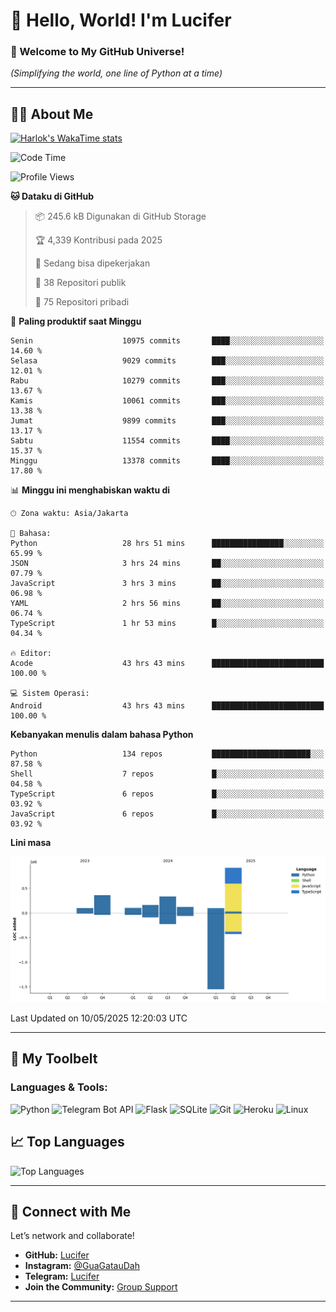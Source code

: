# 👋 Hello, World! I'm Lucifer 

### 🚀 Welcome to My GitHub Universe!  
*(Simplifying the world, one line of Python at a time)*  

---

## 🧑‍💻 About Me


[![Harlok's WakaTime stats](https://github-readme-stats.vercel.app/api/wakatime?username=LuciferReborns)](https://github.com/jonesroot/github-readme-stats)


<!--START_SECTION:waka-->
![Code Time](http://img.shields.io/badge/Code%20Time-162%20hrs%2034%20mins-blue)

![Profile Views](http://img.shields.io/badge/Profil%20dilihat-8-blue)

**🐱 Dataku di GitHub** 

> 📦 245.6 kB Digunakan di GitHub Storage 
 > 
> 🏆 4,339 Kontribusi pada 2025
 > 
> 💼 Sedang bisa dipekerjakan
 > 
> 📜 38 Repositori publik 
 > 
> 🔑 75 Repositori pribadi 
 > 
📅 **Paling produktif saat Minggu** 

```text
Senin                    10975 commits       ████░░░░░░░░░░░░░░░░░░░░░   14.60 % 
Selasa                   9029 commits        ███░░░░░░░░░░░░░░░░░░░░░░   12.01 % 
Rabu                     10279 commits       ███░░░░░░░░░░░░░░░░░░░░░░   13.67 % 
Kamis                    10061 commits       ███░░░░░░░░░░░░░░░░░░░░░░   13.38 % 
Jumat                    9899 commits        ███░░░░░░░░░░░░░░░░░░░░░░   13.17 % 
Sabtu                    11554 commits       ████░░░░░░░░░░░░░░░░░░░░░   15.37 % 
Minggu                   13378 commits       ████░░░░░░░░░░░░░░░░░░░░░   17.80 % 
```


📊 **Minggu ini menghabiskan waktu di** 

```text
🕑︎ Zona waktu: Asia/Jakarta

💬 Bahasa: 
Python                   28 hrs 51 mins      ████████████████░░░░░░░░░   65.99 % 
JSON                     3 hrs 24 mins       ██░░░░░░░░░░░░░░░░░░░░░░░   07.79 % 
JavaScript               3 hrs 3 mins        ██░░░░░░░░░░░░░░░░░░░░░░░   06.98 % 
YAML                     2 hrs 56 mins       ██░░░░░░░░░░░░░░░░░░░░░░░   06.74 % 
TypeScript               1 hr 53 mins        █░░░░░░░░░░░░░░░░░░░░░░░░   04.34 % 

🔥 Editor: 
Acode                    43 hrs 43 mins      █████████████████████████   100.00 % 

💻 Sistem Operasi: 
Android                  43 hrs 43 mins      █████████████████████████   100.00 % 
```

**Kebanyakan menulis dalam bahasa Python** 

```text
Python                   134 repos           ██████████████████████░░░   87.58 % 
Shell                    7 repos             █░░░░░░░░░░░░░░░░░░░░░░░░   04.58 % 
TypeScript               6 repos             █░░░░░░░░░░░░░░░░░░░░░░░░   03.92 % 
JavaScript               6 repos             █░░░░░░░░░░░░░░░░░░░░░░░░   03.92 % 
```



**Lini masa**

![Lines of Code chart](https://raw.githubusercontent.com/jonesroot/jonesroot/main/assets/bar_graph.png)


 Last Updated on 10/05/2025 12:20:03 UTC
<!--END_SECTION:waka-->

---


## 🧰 My Toolbelt  

### Languages & Tools:  
![Python](https://img.shields.io/badge/-Python-3776AB?style=flat-square&logo=python&logoColor=white) ![Telegram Bot API](https://img.shields.io/badge/-Telegram%20Bot%20API-2CA5E0?style=flat-square&logo=telegram&logoColor=white) ![Flask](https://img.shields.io/badge/-Flask-000000?style=flat-square&logo=flask&logoColor=white) ![SQLite](https://img.shields.io/badge/-SQLite-003B57?style=flat-square&logo=sqlite&logoColor=white) ![Git](https://img.shields.io/badge/-Git-F05032?style=flat-square&logo=git&logoColor=white) ![Heroku](https://img.shields.io/badge/-Heroku-430098?style=flat-square&logo=heroku&logoColor=white) ![Linux](https://img.shields.io/badge/-Linux-FCC624?style=flat-square&logo=linux&logoColor=black)  


## 📈 Top Languages

![Top Languages](https://github-readme-stats.vercel.app/api/top-langs/?username=jonesroot&layout=compact&theme=tokyonight)  

---


## 🔗 Connect with Me  

Let’s network and collaborate!  
- **GitHub:** [Lucifer](https://github.com/jonesroot/jonesroot/blob/main/README.md)  
- **Instagram:** [@GuaGatauDah](https://instagram.com/guagataudah)  
- **Telegram:** [Lucifer](https://t.me/LuciferReborns)  
- **Join the Community:** [Group Support](https://t.me/GokilSupport)

---
